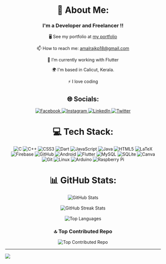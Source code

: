 <div align="center">
  <h1>💫 About Me:</h1>
  <h3>I'm a Developer and Freelancer !!</h3>
  <p>🖥️ See my portfolio at <a href="https://amalrajkp18.github.io/">my portfolio</a></p>
  <p>📫 How to reach me: <a href="mailto:amalrajkp18@gmail.com">amalrajkp18@gmail.com</a></p>
  <p>🌱 I’m currently working with Flutter</p>
  <p>🌍 I'm based in Calicut, Kerala.</p>
  <p>⚡ I love coding</p>
</div>


<div align="center">
  <h2>🌐 Socials:</h2>
  <a href="https://www.facebook.com/profile.php?id=100005375569337">
    <img src="https://img.shields.io/badge/Facebook-%231877F2.svg?logo=Facebook&logoColor=white" alt="Facebook">
  </a>
  <a href="https://www.instagram.com/amal_raj_k_p/">
    <img src="https://img.shields.io/badge/Instagram-%23E4405F.svg?logo=Instagram&logoColor=white" alt="Instagram">
  </a>
  <a href="https://www.linkedin.com/in/amal-raj-k-p-b481b5204/">
    <img src="https://img.shields.io/badge/LinkedIn-%230077B5.svg?logo=linkedin&logoColor=white" alt="LinkedIn">
  </a>
  <a href="https://twitter.com/Amal_raj_kp">
    <img src="https://img.shields.io/badge/Twitter-%231DA1F2.svg?logo=Twitter&logoColor=white" alt="Twitter">
  </a>
</div>

<div align="center">
  <h1>💻 Tech Stack:</h1>
  <img src="https://img.shields.io/badge/c-%2300599C.svg?style=for-the-badge&logo=c&logoColor=white" alt="C">
  <img src="https://img.shields.io/badge/c++-%2300599C.svg?style=for-the-badge&logo=c%2B%2B&logoColor=white" alt="C++">
  <img src="https://img.shields.io/badge/css3-%231572B6.svg?style=for-the-badge&logo=css3&logoColor=white" alt="CSS3">
  <img src="https://img.shields.io/badge/dart-%230175C2.svg?style=for-the-badge&logo=dart&logoColor=white" alt="Dart">
  <img src="https://img.shields.io/badge/javascript-%23323330.svg?style=for-the-badge&logo=javascript&logoColor=%23F7DF1E" alt="JavaScript">
  <img src="https://img.shields.io/badge/java-%23ED8B00.svg?style=for-the-badge&logo=java&logoColor=white" alt="Java">
  <img src="https://img.shields.io/badge/html5-%23E34F26.svg?style=for-the-badge&logo=html5&logoColor=white" alt="HTML5">
  <img src="https://img.shields.io/badge/latex-%23008080.svg?style=for-the-badge&logo=latex&logoColor=white" alt="LaTeX">
  <img src="https://img.shields.io/badge/firebase-%23039BE5.svg?style=for-the-badge&logo=firebase" alt="Firebase">
  <img src="https://img.shields.io/badge/GitHub-%23121011.svg?style=for-the-badge&logo=github&logoColor=white" alt="GitHub">
  <img src="https://img.shields.io/badge/android-%2320232a.svg?style=for-the-badge&logo=android&logoColor=%a4c639" alt="Android">
  <img src="https://img.shields.io/badge/Flutter-%2302569B.svg?style=for-the-badge&logo=Flutter&logoColor=white" alt="Flutter">
  <img src="https://img.shields.io/badge/mysql-%2300f.svg?style=for-the-badge&logo=mysql&logoColor=white" alt="MySQL">
  <img src="https://img.shields.io/badge/sqlite-%2307405e.svg?style=for-the-badge&logo=sqlite&logoColor=white" alt="SQLite">
  <img src="https://img.shields.io/badge/Canva-%2300C4CC.svg?style=for-the-badge&logo=Canva&logoColor=white" alt="Canva">
  <img src="https://img.shields.io/badge/Git-fc6d26?style=for-the-badge&logo=git&logoColor=white" alt="Git">
  <img src="https://img.shields.io/badge/Linux-FCC624?style=for-the-badge&logo=linux&logoColor=black" alt="Linux">
  <img src="https://img.shields.io/badge/-Arduino-00979D?style=for-the-badge&logo=Arduino&logoColor=white" alt="Arduino">
  <img src="https://img.shields.io/badge/-RaspberryPi-C51A4A?style=for-the-badge&logo=Raspberry-Pi" alt="Raspberry Pi">
</div>

<div align="center">
  <h1>📊 GitHub Stats:</h1>
  <img src="https://github-readme-stats.vercel.app/api?username=amalrajkp18&theme=dark&hide_border=false&include_all_commits=false&count_private=false" alt="GitHub Stats">
  <br><br>
  <img src="https://github-readme-streak-stats.herokuapp.com/?user=amalrajkp18&theme=dark&hide_border=false" alt="GitHub Streak Stats">
  <br><br> 
  <img src="https://github-readme-stats.vercel.app/api/top-langs/?username=amalrajkp18&theme=dark&hide_border=false&include_all_commits=false&count_private=false&layout=compact" alt="Top Languages">
</div>


<div align="center">
  <h3>🔝 Top Contributed Repo</h3>
  <img src="https://github-contributor-stats.vercel.app/api?username=amalrajkp18&limit=5&theme=tokyonight&combine_all_yearly_contributions=true" alt="Top Contributed Repo">
</div>


---
[![](https://visitcount.itsvg.in/api?id=amalrajkp18&icon=0&color=0)](https://visitcount.itsvg.in)

<!-- Proudly created with GPRM ( https://gprm.itsvg.in ) -->

